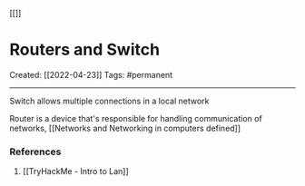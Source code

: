 [[]]

# Routers and Switch
Created:  [[2022-04-23]]
Tags:  #permanent 

---
Switch allows multiple connections in a local network 

Router is a device that's responsible for handling communication of networks, [[Networks and Networking in computers defined]]












### References
1. [[TryHackMe - Intro to Lan]]